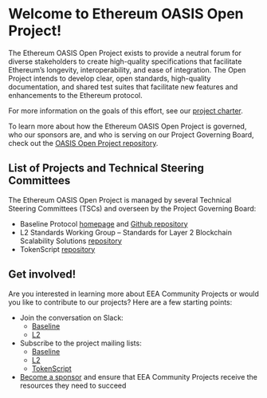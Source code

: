 

# Welcome to Ethereum OASIS Open Project!

The Ethereum OASIS Open Project exists to provide a neutral forum for diverse stakeholders to create high-quality specifications that facilitate Ethereum’s longevity, interoperability, and ease of integration. The Open Project intends to develop clear, open standards, high-quality documentation, and shared test suites that facilitate new features and enhancements to the Ethereum protocol.

For more information on the goals of this effort, see our [project charter](https://github.com/ethereum-oasis-op/oasis-open-project/blob/main/PROJECT_CHARTER.md).

To learn more about how the Ethereum OASIS Open Project is governed, who our sponsors are, and who is serving on our Project Governing Board, check out the [OASIS Open Project repository](https://github.com/ethereum-oasis-op/oasis-open-project).


## List of Projects and Technical Steering Committees
The Ethereum OASIS Open Project is managed by several Technical Steering Committees (TSCs) and overseen by the Project Governing Board:

* Baseline Protocol [homepage](https://www.baseline-protocol.org/) and [Github repository](https://github.com/ethereum-oasis-op/baseline)
* L2 Standards Working Group – Standards for Layer 2 Blockchain Scalability Solutions [repository](https://github.com/ethereum-oasis-op/L2)
* TokenScript [repository](https://github.com/ethereum-oasis-op/tokenscript)


## Get involved!
Are you interested in learning more about EEA Community Projects or would you like to contribute to our projects? Here are a few starting points:

* Join the conversation on Slack:
	* [Baseline](https://join.slack.com/t/ethereum-baseline/shared_invite/zt-22evmy85e-PONDIImP6CTDMtZyAkhsmw)
	* [L2](https://join.slack.com/t/eeacommunityp-kte2307/shared_invite/zt-1qyb6xi90-85TS9xpU~XG8cK0Feeoofg)
* Subscribe to the project mailing lists: 
	* [Baseline](https://lists.oasis-open-projects.org/g/baseline/topics)
	* [L2](https://lists.oasis-open-projects.org/g/eea-cp-l2/topics)
	* [TokenScript](https://lists.oasis-open-projects.org/g/eea-cp-tokenscript/topics)
* [Become a sponsor](https://www.oasis-open.org/join-an-open-project/) and ensure that EEA Community Projects receive the resources they need to succeed

